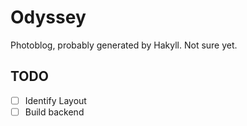 # Odyssey
Photoblog, probably generated by Hakyll. Not sure yet.

## TODO

* [ ] Identify Layout 
* [ ] Build backend
